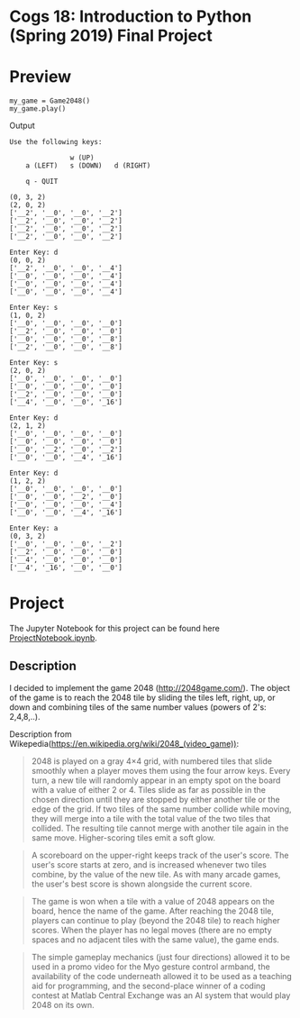 # Cogs 18: Introduction to Python (Spring 2019) Final Project

# Preview

```
my_game = Game2048()
my_game.play()
```
Output
```
Use the following keys:
        
               w (UP)
    a (LEFT)   s (DOWN)   d (RIGHT)

    q - QUIT
        
(0, 3, 2)
(2, 0, 2)
['__2', '__0', '__0', '__2']
['__2', '__0', '__0', '__2']
['__2', '__0', '__0', '__2']
['__2', '__0', '__0', '__2']

Enter Key: d
(0, 0, 2)
['__2', '__0', '__0', '__4']
['__0', '__0', '__0', '__4']
['__0', '__0', '__0', '__4']
['__0', '__0', '__0', '__4']

Enter Key: s
(1, 0, 2)
['__0', '__0', '__0', '__0']
['__2', '__0', '__0', '__0']
['__0', '__0', '__0', '__8']
['__2', '__0', '__0', '__8']

Enter Key: s
(2, 0, 2)
['__0', '__0', '__0', '__0']
['__0', '__0', '__0', '__0']
['__2', '__0', '__0', '__0']
['__4', '__0', '__0', '_16']

Enter Key: d
(2, 1, 2)
['__0', '__0', '__0', '__0']
['__0', '__0', '__0', '__0']
['__0', '__2', '__0', '__2']
['__0', '__0', '__4', '_16']

Enter Key: d
(1, 2, 2)
['__0', '__0', '__0', '__0']
['__0', '__0', '__2', '__0']
['__0', '__0', '__0', '__4']
['__0', '__0', '__4', '_16']

Enter Key: a
(0, 3, 2)
['__0', '__0', '__0', '__2']
['__2', '__0', '__0', '__0']
['__4', '__0', '__0', '__0']
['__4', '_16', '__0', '__0']

```

# Project

The Jupyter Notebook for this project can be found here [ProjectNotebook.ipynb](./ProjectNotebook.ipynb).

## Description

I decided to implement the game 2048 (http://2048game.com/). The object of the game is to reach the 2048 tile by sliding the tiles left, right, up, or down and combining tiles of the same number values (powers of 2's: 2,4,8,..).

Description from Wikepedia(https://en.wikipedia.org/wiki/2048_(video_game)):
> 2048 is played on a gray 4×4 grid, with numbered tiles that slide smoothly when a player moves them using the four arrow keys. Every turn, a new tile will randomly appear in an empty spot on the board with a value of either 2 or 4. Tiles slide as far as possible in the chosen direction until they are stopped by either another tile or the edge of the grid. If two tiles of the same number collide while moving, they will merge into a tile with the total value of the two tiles that collided. The resulting tile cannot merge with another tile again in the same move. Higher-scoring tiles emit a soft glow.

> A scoreboard on the upper-right keeps track of the user's score. The user's score starts at zero, and is increased whenever two tiles combine, by the value of the new tile. As with many arcade games, the user's best score is shown alongside the current score.

> The game is won when a tile with a value of 2048 appears on the board, hence the name of the game. After reaching the 2048 tile, players can continue to play (beyond the 2048 tile) to reach higher scores. When the player has no legal moves (there are no empty spaces and no adjacent tiles with the same value), the game ends.

> The simple gameplay mechanics (just four directions) allowed it to be used in a promo video for the Myo gesture control armband, the availability of the code underneath allowed it to be used as a teaching aid for programming, and the second-place winner of a coding contest at Matlab Central Exchange was an AI system that would play 2048 on its own.
